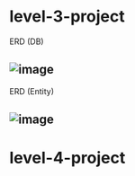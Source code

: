 ﻿# level-3-project

ERD (DB)

![image](https://github.com/teamwork-level3-assignment/level-3-project/assets/96398475/f4faa81e-0b43-4636-8c48-df58ade90056)
---
ERD (Entity)

![image](https://github.com/teamwork-level3-assignment/level-3-project/assets/96398475/e7f02a6d-33ba-420d-9023-ebcc6e74e0c5)
---
# level-4-project

